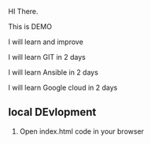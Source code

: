 HI There.

This is DEMO

I will learn and improve

I will learn GIT in 2 days

I will learn Ansible in 2 days

I will learn Google cloud in 2 days

## local DEvlopment

1. Open index.html code in your browser
